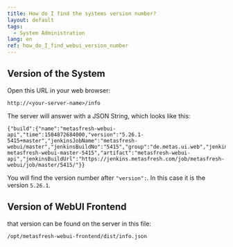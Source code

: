 ```yaml
---
title: How do I find the systems version number?
layout: default
tags:
  - System Administration
lang: en
ref: how_do_I_find_webui_version_number
---
```


## Version of the System

Open this URL in your web browser:

`http://<your-server-name>/info`

The server will answer with a JSON String, which looks like this:

```
{"build":{"name":"metasfresh-webui-api","time":1504872684000,"version":"5.26.1-5415+master","jenkinsJobName":"metasfresh-webui/master","jenkinsBuildNo":"5415","group":"de.metas.ui.web","jenkinsBuildTag":"jenkins-metasfresh-webui-master-5415","artifact":"metasfresh-webui-api","jenkinsBuildUrl":"https://jenkins.metasfresh.com/job/metasfresh-webui/job/master/5415/"}}
```

You will find the version number after `"version":`. In this case it is the version `5.26.1`.


## Version of WebUI Frontend

that version can be found on the server in this file:

`/opt/metasfresh-webui-frontend/dist/info.json`
